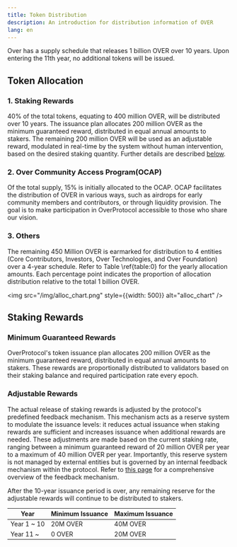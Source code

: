 ```yaml
---
title: Token Distribution
description: An introduction for distribution information of OVER
lang: en
---
```


Over has a supply schedule that releases 1 billion OVER over 10 years. Upon entering the 11th year, no additional tokens will be issued.

## Token Allocation

### 1. Staking Rewards

40% of the total tokens, equating to 400 million OVER, will be distributed over 10 years. The issuance plan allocates 200 million OVER  as the minimum guaranteed reward, distributed in equal annual amounts to stakers. The remaining 200 million OVER will be used as an adjustable reward, modulated in real-time by the system without human intervention, based on the desired staking quantity. Further details are described [below](#staking-rewards).

### 2. Over Community Access Program(OCAP)

Of the total supply, 15% is initially allocated to the OCAP. OCAP facilitates the distribution of OVER in various ways, such as airdrops for early community members and contributors, or through liquidity provision. The goal is to make participation in OverProtocol accessible to those who share our vision.

### 3. Others

The remaining 450 Million OVER is earmarked for distribution to 4 entities (Core Contributors, Investors, Over Technologies, and Over Foundation) over a 4-year schedule. Refer to Table \ref{table:0} for the yearly allocation amounts. Each percentage point indicates the proportion of allocation distribution relative to the total 1 billion OVER.

<img src="/img/alloc_chart.png" style={{width: 500}} alt="alloc_chart" />

## Staking Rewards

### Minimum Guaranteed Rewards

OverProtocol's token issuance plan allocates 200 million OVER as the minimum guaranteed reward, distributed in equal annual amounts to stakers. These rewards are proportionally distributed to validators based on their staking balance and required participation rate every epoch.

### Adjustable Rewards

The actual release of staking rewards is adjusted by the protocol's predefined feedback mechanism. This mechanism acts as a reserve system to modulate the issuance levels: it reduces actual issuance when staking rewards are sufficient and increases issuance when additional rewards are needed. These adjustments are made based on the current staking rate, ranging between a minimum guaranteed reward of 20 million OVER per year to a maximum of 40 million OVER per year. Importantly, this reserve system is not managed by external entities but is governed by an internal feedback mechanism within the protocol. Refer to [this page](feedback.md) for a comprehensive overview of the feedback mechanism.

After the 10-year issuance period is over, any remaining reserve for the adjustable rewards will continue to be distributed to stakers.

| Year        | Minimum Issuance | Maximum Issuance |
| ----------- | ---------------- | ---------------- |
| Year 1 ~ 10 | 20M OVER         | 40M OVER         |
| Year 11 ~   | 0 OVER           | 20M OVER         |
